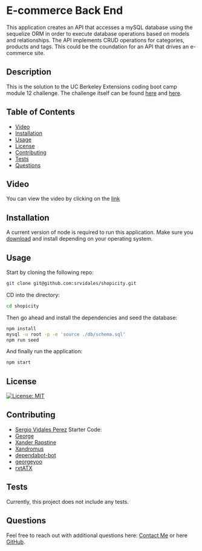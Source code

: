 # E-commerce Back End
This application creates an API that accesses a mySQL database using the sequelize ORM in order to execute database operations based on models and relationships.
The API implements CRUD operations for categories, products and tags. This could be the coundation for an API that drives an e-commerce site.

## Description

This is the solution to the UC Berkeley Extensions coding boot camp module 12 challenge.
The challenge itself can be
found [here](https://bootcampspot.instructure.com/courses/3826/assignments/57127?module_item_id=1006828)
and [here](https://git.bootcampcontent.com/University-of-California---Berkeley/UCB-VIRT-FSF-PT-06-2023-U-LOLC/-/tree/main/13-ORM/02-Challenge).

## Table of Contents
- [Video](#video)
- [Installation](#installation)
- [Usage](#usage)
- [License](#license)
- [Contributing](#contributing)
- [Tests](#tests)
- [Questions](#questions)

## Video
You can view the video by clicking on the [link](https://drive.google.com/file/d/1eAEHNpFHcSI8RhG4FqmObQNNp_qSitQD/view?usp=sharing)

## Installation
A current version of node is required to run this application. Make sure you [download](https://nodejs.org/en/download) and install depending on your operating system.

## Usage
Start by cloning the following repo:
```bash
git clone git@github.com:srvidales/shopicity.git
```

CD into the directory:
```bash
cd shopicity
```

Then go ahead and install the dependencies and seed the database:
```bash
npm install
mysql -u root -p -e 'source ./db/schema.sql'
npm run seed
```

And finally run the application:
```bash
npm start
```

## License
[![License: MIT](https://img.shields.io/badge/License-MIT-yellow.svg)](https://opensource.org/licenses/MIT)

## Contributing
- [Sergio Vidales Perez](mailto://srvidales@gmail.com)
Starter Code:
- [George](mailto://gcyoosf@gmail.com)
- [Xander Rapstine](mailto://xanderrapstine@gmail.com)
- [Xandromus](mailto://xanderrapstine@gmail.com)
- [dependabot-bot](mailto://49699333+dependabot[bot]@users.noreply.github.com)
- [georgeyoo](mailto://<gcyoosf@gmail.com>)
- [rxtATX](mailto://rachel.thiim@gmail.com)

## Tests
Currently, this project does not include any tests.

## Questions
Feel free to reach out with additional questions here: [Contact Me](mailto://srvidales@gmail.com) or here [GitHub](https://github.com/srvidales).
